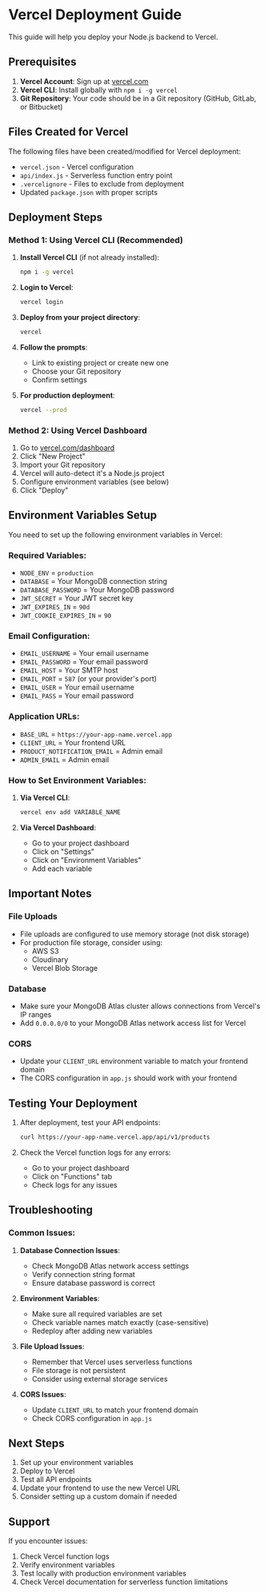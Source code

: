 # Vercel Deployment Guide

This guide will help you deploy your Node.js backend to Vercel.

## Prerequisites

1. **Vercel Account**: Sign up at [vercel.com](https://vercel.com)
2. **Vercel CLI**: Install globally with `npm i -g vercel`
3. **Git Repository**: Your code should be in a Git repository (GitHub, GitLab, or Bitbucket)

## Files Created for Vercel

The following files have been created/modified for Vercel deployment:

- `vercel.json` - Vercel configuration
- `api/index.js` - Serverless function entry point
- `.vercelignore` - Files to exclude from deployment
- Updated `package.json` with proper scripts

## Deployment Steps

### Method 1: Using Vercel CLI (Recommended)

1. **Install Vercel CLI** (if not already installed):
   ```bash
   npm i -g vercel
   ```

2. **Login to Vercel**:
   ```bash
   vercel login
   ```

3. **Deploy from your project directory**:
   ```bash
   vercel
   ```

4. **Follow the prompts**:
   - Link to existing project or create new one
   - Choose your Git repository
   - Confirm settings

5. **For production deployment**:
   ```bash
   vercel --prod
   ```

### Method 2: Using Vercel Dashboard

1. Go to [vercel.com/dashboard](https://vercel.com/dashboard)
2. Click "New Project"
3. Import your Git repository
4. Vercel will auto-detect it's a Node.js project
5. Configure environment variables (see below)
6. Click "Deploy"

## Environment Variables Setup

You need to set up the following environment variables in Vercel:

### Required Variables:
- `NODE_ENV` = `production`
- `DATABASE` = Your MongoDB connection string
- `DATABASE_PASSWORD` = Your MongoDB password
- `JWT_SECRET` = Your JWT secret key
- `JWT_EXPIRES_IN` = `90d`
- `JWT_COOKIE_EXPIRES_IN` = `90`

### Email Configuration:
- `EMAIL_USERNAME` = Your email username
- `EMAIL_PASSWORD` = Your email password
- `EMAIL_HOST` = Your SMTP host
- `EMAIL_PORT` = `587` (or your provider's port)
- `EMAIL_USER` = Your email username
- `EMAIL_PASS` = Your email password

### Application URLs:
- `BASE_URL` = `https://your-app-name.vercel.app`
- `CLIENT_URL` = Your frontend URL
- `PRODUCT_NOTIFICATION_EMAIL` = Admin email
- `ADMIN_EMAIL` = Admin email

### How to Set Environment Variables:

1. **Via Vercel CLI**:
   ```bash
   vercel env add VARIABLE_NAME
   ```

2. **Via Vercel Dashboard**:
   - Go to your project dashboard
   - Click on "Settings"
   - Click on "Environment Variables"
   - Add each variable

## Important Notes

### File Uploads
- File uploads are configured to use memory storage (not disk storage)
- For production file storage, consider using:
  - AWS S3
  - Cloudinary
  - Vercel Blob Storage

### Database
- Make sure your MongoDB Atlas cluster allows connections from Vercel's IP ranges
- Add `0.0.0.0/0` to your MongoDB Atlas network access list for Vercel

### CORS
- Update your `CLIENT_URL` environment variable to match your frontend domain
- The CORS configuration in `app.js` should work with your frontend

## Testing Your Deployment

1. After deployment, test your API endpoints:
   ```bash
   curl https://your-app-name.vercel.app/api/v1/products
   ```

2. Check the Vercel function logs for any errors:
   - Go to your project dashboard
   - Click on "Functions" tab
   - Check logs for any issues

## Troubleshooting

### Common Issues:

1. **Database Connection Issues**:
   - Check MongoDB Atlas network access settings
   - Verify connection string format
   - Ensure database password is correct

2. **Environment Variables**:
   - Make sure all required variables are set
   - Check variable names match exactly (case-sensitive)
   - Redeploy after adding new variables

3. **File Upload Issues**:
   - Remember that Vercel uses serverless functions
   - File storage is not persistent
   - Consider using external storage services

4. **CORS Issues**:
   - Update `CLIENT_URL` to match your frontend domain
   - Check CORS configuration in `app.js`

## Next Steps

1. Set up your environment variables
2. Deploy to Vercel
3. Test all API endpoints
4. Update your frontend to use the new Vercel URL
5. Consider setting up a custom domain if needed

## Support

If you encounter issues:
1. Check Vercel function logs
2. Verify environment variables
3. Test locally with production environment variables
4. Check Vercel documentation for serverless function limitations
